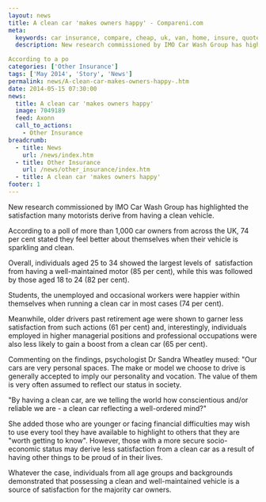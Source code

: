 ```yaml
---
layout: news
title: A clean car 'makes owners happy' - Compareni.com
meta:
  keywords: car insurance, compare, cheap, uk, van, home, insure, quotes, online, comparison, bike, loans, life
  description: New research commissioned by IMO Car Wash Group has highlighted the satisfaction many motorists derive from having a clean vehicle.

According to a po
categories: ['Other Insurance']
tags: ['May 2014', 'Story', 'News']
permalink: news/A-clean-car-makes-owners-happy-.htm
date: 2014-05-15 07:30:00
news:
  title: A clean car 'makes owners happy'
  image: 7049189
  feed: Axonn
  call_to_actions:
    - Other Insurance
breadcrumb:
  - title: News
    url: /news/index.htm
  - title: Other Insurance
    url: /news/other_insurance/index.htm
  - title: A clean car 'makes owners happy'
footer: 1
---
```


New research commissioned by IMO Car Wash Group has highlighted the satisfaction many motorists derive from having a clean vehicle.

According to a poll of more than 1,000 car owners from across the UK, 74 per cent stated they feel better about themselves when their vehicle is sparkling and clean.

Overall, individuals aged 25 to 34 showed the largest levels of&nbsp; satisfaction from having a well-maintained motor (85 per cent), while this was followed by those aged 18 to 24 (82 per cent).

Students, the unemployed and occasional workers were happier within themselves when running a clean car in most cases (74 per cent).

Meanwhile, older drivers past retirement age were shown to garner less satisfaction from such actions (61 per cent) and, interestingly, individuals employed in higher managerial positions and professional occupations were also less likely to gain a boost from a clean car (65 per cent).

Commenting on the findings, psychologist Dr Sandra Wheatley mused:&nbsp;&quot;Our cars are very personal spaces. The make or model we choose to drive is generally accepted to imply our personality and vocation. The value of them is very often assumed to reflect our status in society.

&quot;By having a clean car, are we telling the world how conscientious and/or reliable we are - a clean car reflecting a well-ordered mind?&quot;

She added those who are younger or facing financial difficulties may wish to use every tool they have available to highlight to others that they are &quot;worth getting to know&quot;. However, those with a more secure socio-economic status may derive less satisfaction from a clean car as a result of having other things to be proud of in their lives.

Whatever the case, individuals from all age groups and backgrounds demonstrated that possessing a clean and well-maintained vehicle is a source of satisfaction for the majority car owners.

